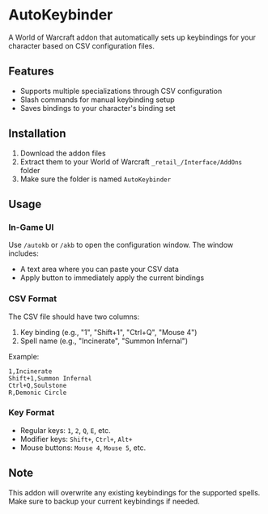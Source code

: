 # AutoKeybinder

A World of Warcraft addon that automatically sets up keybindings for your character based on CSV configuration files.

## Features

- Supports multiple specializations through CSV configuration
- Slash commands for manual keybinding setup
- Saves bindings to your character's binding set

## Installation

1. Download the addon files
2. Extract them to your World of Warcraft `_retail_/Interface/AddOns` folder
3. Make sure the folder is named `AutoKeybinder`

## Usage

### In-Game UI
Use `/autokb` or `/akb` to open the configuration window. The window includes:
- A text area where you can paste your CSV data
- Apply button to immediately apply the current bindings

### CSV Format
The CSV file should have two columns:
1. Key binding (e.g., "1", "Shift+1", "Ctrl+Q", "Mouse 4")
2. Spell name (e.g., "Incinerate", "Summon Infernal")

Example:
```csv
1,Incinerate
Shift+1,Summon Infernal
Ctrl+Q,Soulstone
R,Demonic Circle
```

### Key Format
- Regular keys: `1`, `2`, `Q`, `E`, etc.
- Modifier keys: `Shift+`, `Ctrl+`, `Alt+`
- Mouse buttons: `Mouse 4`, `Mouse 5`, etc.

## Note

This addon will overwrite any existing keybindings for the supported spells. Make sure to backup your current keybindings if needed. 